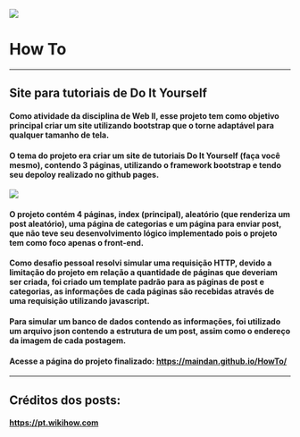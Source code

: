 <img src="https://i.ibb.co/VMp9Xnt/Captura-de-tela-2024-04-13-161236.png"></img>

# How To
<hr>

## Site para tutoriais de Do It Yourself

#### Como atividade da disciplina de Web II, esse projeto tem como objetivo principal criar um site utilizando bootstrap que o torne adaptável para qualquer tamanho de tela.

#### O tema do projeto era criar um site de tutoriais Do It Yourself (faça você mesmo), contendo 3 páginas, utilizando o framework bootstrap e tendo seu depoloy realizado no github pages.

<img src="https://i.ibb.co/6bvGTqJ/Captura-de-tela-2024-04-13-161524.png"></img>

#### O projeto contém 4 páginas, index (principal), aleatório (que renderiza um post aleatório), uma página de categorias e um página para enviar post, que não teve seu desenvolvimento lógico implementado pois o projeto tem como foco apenas o front-end.

#### Como desafio pessoal resolvi simular uma requisição HTTP, devido a limitação do projeto em relação a quantidade de páginas que deveriam ser criada, foi criado um template padrão para as páginas de post e categorias, as informações de cada páginas são recebidas através de uma requisição utilizando javascript.

#### Para simular um banco de dados contendo as informações, foi utilizado um arquivo json contendo a estrutura de um post, assim como o endereço da imagem de cada postagem.

#### Acesse a página do projeto finalizado: https://maindan.github.io/HowTo/

<hr>

## Créditos dos posts:
#### https://pt.wikihow.com
